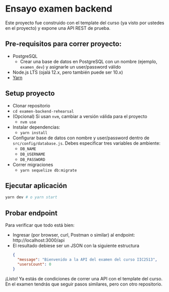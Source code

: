 # Ensayo examen backend

Este proyecto fue construido con el template del curso (ya visto por ustedes en el proyecto) y expone una API REST de prueba.

## Pre-requisitos para correr proyecto:
* PostgreSQL
  * Crear una base de datos en PostgreSQL con un nombre (ejemplo, `examen_dev`) y asignarle un user/password válido
* Node.js LTS (ojalá 12.x, pero también puede ser 10.x)
* [Yarn](https://yarnpkg.com)

## Setup proyecto

* Clonar repositorio
* `cd examen-backend-rehearsal`
* (Opcional) Si usan `nvm`, cambiar a versión válida para el proyecto
  * `nvm use`
* Instalar dependencias:
  * `yarn install`
* Configurar base de datos con nombre y user/password dentro de `src/config/database.js`. Debes especificar tres variables de ambiente:
  * `DB_NAME`
  * `DB_USERNAME`
  * `DB_PASSWORD`
* Correr migraciones
  * `yarn sequelize db:migrate`

## Ejecutar aplicación

```sh
yarn dev # o yarn start
```

## Probar endpoint

Para verificar que todo está bien:
- Ingresar (por browser, curl, Postman o similar) al endpoint: http://localhost:3000/api
- El resultado debiese ser un JSON con la siguiente estructura
  ```json
  {
    "message": "Bienvenido a la API del examen del curso IIC2513",
    "usersCount": 0
  }
  ```

¡Listo! Ya estás de condiciones de correr una API con el template del curso. En el examen tendrás que seguir pasos similares, pero con otro repositorio.
